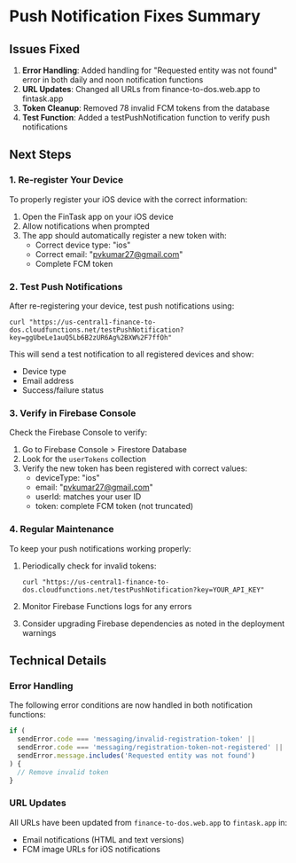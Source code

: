 # Push Notification Fixes Summary

## Issues Fixed

1. **Error Handling**: Added handling for "Requested entity was not found" error in both daily and noon notification functions
2. **URL Updates**: Changed all URLs from finance-to-dos.web.app to fintask.app
3. **Token Cleanup**: Removed 78 invalid FCM tokens from the database
4. **Test Function**: Added a testPushNotification function to verify push notifications

## Next Steps

### 1. Re-register Your Device

To properly register your iOS device with the correct information:

1. Open the FinTask app on your iOS device
2. Allow notifications when prompted
3. The app should automatically register a new token with:
   - Correct device type: "ios"
   - Correct email: "pvkumar27@gmail.com"
   - Complete FCM token

### 2. Test Push Notifications

After re-registering your device, test push notifications using:

```
curl "https://us-central1-finance-to-dos.cloudfunctions.net/testPushNotification?key=ggUbeLe1auQ5Lb6B2zUR6Ag%2BXW%2F7ffOh"
```

This will send a test notification to all registered devices and show:
- Device type
- Email address
- Success/failure status

### 3. Verify in Firebase Console

Check the Firebase Console to verify:
1. Go to Firebase Console > Firestore Database
2. Look for the `userTokens` collection
3. Verify the new token has been registered with correct values:
   - deviceType: "ios"
   - email: "pvkumar27@gmail.com"
   - userId: matches your user ID
   - token: complete FCM token (not truncated)

### 4. Regular Maintenance

To keep your push notifications working properly:

1. Periodically check for invalid tokens:
   ```
   curl "https://us-central1-finance-to-dos.cloudfunctions.net/testPushNotification?key=YOUR_API_KEY"
   ```

2. Monitor Firebase Functions logs for any errors

3. Consider upgrading Firebase dependencies as noted in the deployment warnings

## Technical Details

### Error Handling

The following error conditions are now handled in both notification functions:

```javascript
if (
  sendError.code === 'messaging/invalid-registration-token' ||
  sendError.code === 'messaging/registration-token-not-registered' ||
  sendError.message.includes('Requested entity was not found')
) {
  // Remove invalid token
}
```

### URL Updates

All URLs have been updated from `finance-to-dos.web.app` to `fintask.app` in:
- Email notifications (HTML and text versions)
- FCM image URLs for iOS notifications